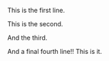 This is the first line.

This is the second.

And the third.

And a final fourth line!! This is it.
